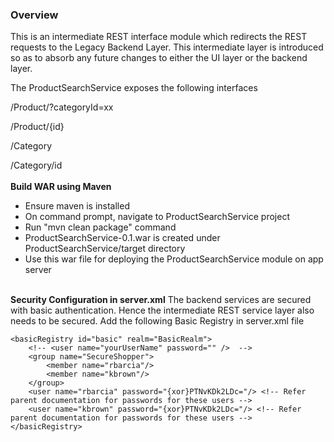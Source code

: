 ### Overview

This is an intermediate REST interface module which redirects the REST requests to the Legacy Backend Layer. This intermediate layer is introduced so as to absorb any future changes to either the UI layer or the backend layer. 

The ProductSearchService exposes the following interfaces

/Product/?categoryId=xx

/Product/{id}

/Category

/Category/id
<br><br>
<b>Build WAR using Maven</b>

- Ensure maven is installed
- On command prompt, navigate to ProductSearchService project
- Run "mvn clean package" command
- ProductSearchService-0.1.war is created under ProductSearchService/target directory
- Use this war file for deploying the ProductSearchService module on app server

<br>
<b>Security Configuration in server.xml</b>
The backend services are secured with basic authentication. Hence the intermediate REST service layer also needs to be secured. Add the following Basic Registry in server.xml file

    <basicRegistry id="basic" realm="BasicRealm"> 
        <!-- <user name="yourUserName" password="" />  -->
        <group name="SecureShopper">
        	<member name="rbarcia"/>
        	<member name="kbrown"/>
        </group>
        <user name="rbarcia" password="{xor}PTNvKDk2LDc="/> <!-- Refer parent documentation for passwords for these users -->
        <user name="kbrown" password="{xor}PTNvKDk2LDc="/> <!-- Refer parent documentation for passwords for these users -->
    </basicRegistry>